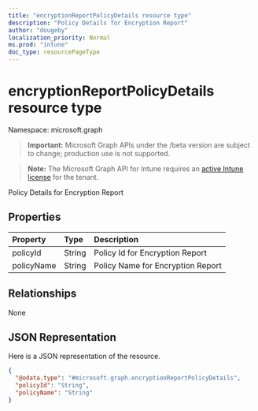 ```yaml
---
title: "encryptionReportPolicyDetails resource type"
description: "Policy Details for Encryption Report"
author: "dougeby"
localization_priority: Normal
ms.prod: "intune"
doc_type: resourcePageType
---
```


# encryptionReportPolicyDetails resource type

Namespace: microsoft.graph

> **Important:** Microsoft Graph APIs under the /beta version are subject to change; production use is not supported.

> **Note:** The Microsoft Graph API for Intune requires an [active Intune license](https://go.microsoft.com/fwlink/?linkid=839381) for the tenant.

Policy Details for Encryption Report

## Properties
|Property|Type|Description|
|:---|:---|:---|
|policyId|String|Policy Id for Encryption Report|
|policyName|String|Policy Name for Encryption Report|

## Relationships
None

## JSON Representation
Here is a JSON representation of the resource.
<!-- {
  "blockType": "resource",
  "@odata.type": "microsoft.graph.encryptionReportPolicyDetails"
}
-->
``` json
{
  "@odata.type": "#microsoft.graph.encryptionReportPolicyDetails",
  "policyId": "String",
  "policyName": "String"
}
```




